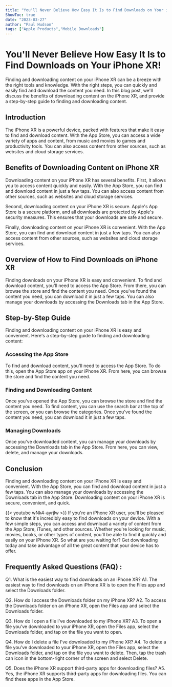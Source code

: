 ```yaml
---
title: "You'll Never Believe How Easy It Is to Find Downloads on Your iPhone XR!"
ShowToc: true 
date: "2023-03-27"
author: "Paul Hudson" 
tags: ["Apple Products","Mobile Downloads"]
---
```

# You'll Never Believe How Easy It Is to Find Downloads on Your iPhone XR!

Finding and downloading content on your iPhone XR can be a breeze with the right tools and knowledge. With the right steps, you can quickly and easily find and download the content you need. In this blog post, we'll discuss the benefits of downloading content on the iPhone XR, and provide a step-by-step guide to finding and downloading content.

## Introduction

The iPhone XR is a powerful device, packed with features that make it easy to find and download content. With the App Store, you can access a wide variety of apps and content, from music and movies to games and productivity tools. You can also access content from other sources, such as websites and cloud storage services.

## Benefits of Downloading Content on iPhone XR

Downloading content on your iPhone XR has several benefits. First, it allows you to access content quickly and easily. With the App Store, you can find and download content in just a few taps. You can also access content from other sources, such as websites and cloud storage services.

Second, downloading content on your iPhone XR is secure. Apple's App Store is a secure platform, and all downloads are protected by Apple's security measures. This ensures that your downloads are safe and secure.

Finally, downloading content on your iPhone XR is convenient. With the App Store, you can find and download content in just a few taps. You can also access content from other sources, such as websites and cloud storage services.

## Overview of How to Find Downloads on iPhone XR

Finding downloads on your iPhone XR is easy and convenient. To find and download content, you'll need to access the App Store. From there, you can browse the store and find the content you need. Once you've found the content you need, you can download it in just a few taps. You can also manage your downloads by accessing the Downloads tab in the App Store.

## Step-by-Step Guide

Finding and downloading content on your iPhone XR is easy and convenient. Here's a step-by-step guide to finding and downloading content:

### Accessing the App Store

To find and download content, you'll need to access the App Store. To do this, open the App Store app on your iPhone XR. From here, you can browse the store and find the content you need.

### Finding and Downloading Content

Once you've opened the App Store, you can browse the store and find the content you need. To find content, you can use the search bar at the top of the screen, or you can browse the categories. Once you've found the content you need, you can download it in just a few taps.

### Managing Downloads

Once you've downloaded content, you can manage your downloads by accessing the Downloads tab in the App Store. From here, you can view, delete, and manage your downloads.

## Conclusion

Finding and downloading content on your iPhone XR is easy and convenient. With the App Store, you can find and download content in just a few taps. You can also manage your downloads by accessing the Downloads tab in the App Store. Downloading content on your iPhone XR is secure, convenient, and quick.

{{< youtube wNk4-ayrjlw >}} 
If you're an iPhone XR user, you'll be pleased to know that it's incredibly easy to find downloads on your device. With a few simple steps, you can access and download a variety of content from the App Store, iTunes, and other sources. Whether you're looking for music, movies, books, or other types of content, you'll be able to find it quickly and easily on your iPhone XR. So what are you waiting for? Get downloading today and take advantage of all the great content that your device has to offer.

## Frequently Asked Questions (FAQ) :
Q1. What is the easiest way to find downloads on an iPhone XR?
A1. The easiest way to find downloads on an iPhone XR is to open the Files app and select the Downloads folder.

Q2. How do I access the Downloads folder on my iPhone XR?
A2. To access the Downloads folder on an iPhone XR, open the Files app and select the Downloads folder.

Q3. How do I open a file I've downloaded to my iPhone XR?
A3. To open a file you've downloaded to your iPhone XR, open the Files app, select the Downloads folder, and tap on the file you want to open.

Q4. How do I delete a file I've downloaded to my iPhone XR?
A4. To delete a file you've downloaded to your iPhone XR, open the Files app, select the Downloads folder, and tap on the file you want to delete. Then, tap the trash can icon in the bottom-right corner of the screen and select Delete.

Q5. Does the iPhone XR support third-party apps for downloading files?
A5. Yes, the iPhone XR supports third-party apps for downloading files. You can find these apps in the App Store.



